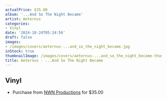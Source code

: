 ```yaml
---
actualPrice: $35.00
album: '...And So The Night Became'
artist: Aeternus
categories:
- Vinyl
date: '2024-10-24T05:24:56'
draft: false
images:
- /images/covers/aeternus-...and_so_the_night_became.jpg
inStock: true
thumbnailImage: /images/covers/aeternus-...and_so_the_night_became-thumb.jpg
title: Aeternus - ...And So The Night Became
---
```


## Vinyl
* Purchase from [NWN Productions](http://shop.nwnprod.com/index.php?route=product/product&path=75&product_id=57105&sort=pd.name&order=ASC) for $35.00
